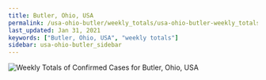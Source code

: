 ```yaml
---
title: Butler, Ohio, USA
permalink: /usa-ohio-butler/weekly_totals/usa-ohio-butler-weekly_totals.html
last_updated: Jan 31, 2021
keywords: ["Butler, Ohio, USA", "weekly totals"]
sidebar: usa-ohio-butler_sidebar
---
```


![Weekly Totals of Confirmed Cases for Butler, Ohio, USA](/covid_tracker/images/graphs/usa-ohio-butler-weekly_totals_graph.png)
